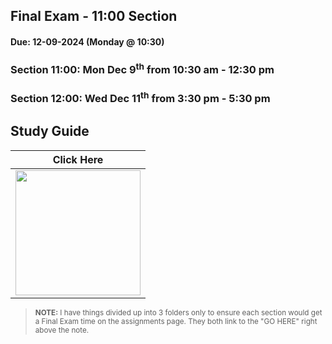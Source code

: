 ## Final Exam - 11:00 Section

#### Due: 12-09-2024 (Monday @ 10:30)

### **Section 11:00:** Mon Dec 9<sup>th</sup> from 10:30 am - 12:30 pm

### **Section 12:00:** Wed Dec 11<sup>th</sup> from 3:30 pm - 5:30 pm

## Study Guide

|                                                Click Here                                                 |
| :-------------------------------------------------------------------------------------------------------: |
| <a href="../13-F01/README.md"><img src="https://images2.imgbox.com/aa/09/5Oun4AMH_o.png" width="200"></a> |

> <sup>**NOTE:** I have things divided up into 3 folders only to ensure each section would get a Final Exam time on the assignments page. They both link to the "GO HERE" right above the note.</sup>
